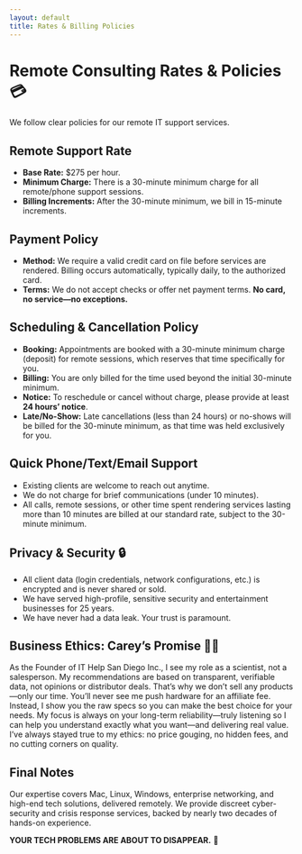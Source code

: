 ```yaml
---
layout: default
title: Rates & Billing Policies
---
```


# Remote Consulting Rates & Policies 💳

We follow clear policies for our remote IT support services.

## Remote Support Rate

* **Base Rate:** $275 per hour.
* **Minimum Charge:** There is a 30-minute minimum charge for all remote/phone support sessions.
* **Billing Increments:** After the 30-minute minimum, we bill in 15-minute increments.

## Payment Policy

* **Method:** We require a valid credit card on file before services are rendered. Billing occurs automatically, typically daily, to the authorized card.
* **Terms:** We do not accept checks or offer net payment terms. **No card, no service—no exceptions.**

## Scheduling & Cancellation Policy

* **Booking:** Appointments are booked with a 30-minute minimum charge (deposit) for remote sessions, which reserves that time specifically for you.
* **Billing:** You are only billed for the time used beyond the initial 30-minute minimum.
* **Notice:** To reschedule or cancel without charge, please provide at least **24 hours’ notice**.
* **Late/No-Show:** Late cancellations (less than 24 hours) or no-shows will be billed for the 30-minute minimum, as that time was held exclusively for you.

## Quick Phone/Text/Email Support

* Existing clients are welcome to reach out anytime.
* We do not charge for brief communications (under 10 minutes).
* All calls, remote sessions, or other time spent rendering services lasting more than 10 minutes are billed at our standard rate, subject to the 30-minute minimum.

## Privacy & Security 🔒

* All client data (login credentials, network configurations, etc.) is encrypted and is never shared or sold.
* We have served high-profile, sensitive security and entertainment businesses for 25 years.
* We have never had a data leak. Your trust is paramount.

## Business Ethics: Carey’s Promise 🧑‍🔬

As the Founder of IT Help San Diego Inc., I see my role as a scientist, not a salesperson. My recommendations are based on transparent, verifiable data, not opinions or distributor deals. That’s why we don’t sell any products—only our time. You’ll never see me push hardware for an affiliate fee. Instead, I show you the raw specs so you can make the best choice for your needs. My focus is always on your long-term reliability—truly listening so I can help you understand exactly what you want—and delivering real value. I’ve always stayed true to my ethics: no price gouging, no hidden fees, and no cutting corners on quality.

## Final Notes

Our expertise covers Mac, Linux, Windows, enterprise networking, and high-end tech solutions, delivered remotely. We provide discreet cyber-security and crisis response services, backed by nearly two decades of hands-on experience.

**YOUR TECH PROBLEMS ARE ABOUT TO DISAPPEAR.** 🚀
